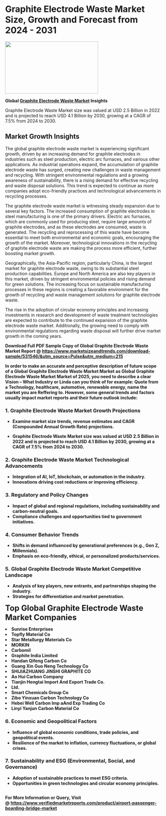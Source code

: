 <H1>Graphite Electrode Waste Market Size, Growth and Forecast from 2024 - 2031</H1><img class="aligncenter size-medium wp-image-584254" src="https://thirdeyenews.in/wp-content/uploads/2024/09/Global-Market-Research-300x168.jpeg" alt="" width="300" height="168" /><p><strong>Global&nbsp;<a href="https://www.marketsizeandtrends.com/download-sample/531546/&amp;utm_source=Pulse&amp;utm_medium=215">Graphite Electrode Waste Market</a> Insights</strong></p><p>Graphite Electrode Waste Market size was valued at USD 2.5 Billion in 2022 and is projected to reach USD 4.1 Billion by 2030, growing at a CAGR of 7.5% from 2024 to 2030.</p><p><h2>Market Growth Insights</h2> <p>The global graphite electrode waste market is experiencing significant growth, driven by an increasing demand for graphite electrodes in industries such as steel production, electric arc furnaces, and various other applications. As industrial operations expand, the accumulation of graphite electrode waste has surged, creating new challenges in waste management and recycling. With stringent environmental regulations and a growing awareness of sustainability, there is a rising demand for effective recycling and waste disposal solutions. This trend is expected to continue as more companies adopt eco-friendly practices and technological advancements in recycling processes.</p> <p><strong></strong></p> <p>The graphite electrode waste market is witnessing steady expansion due to several key factors. The increased consumption of graphite electrodes in steel manufacturing is one of the primary drivers. Electric arc furnaces, which are commonly used for producing steel, require large amounts of graphite electrodes, and as these electrodes are consumed, waste is generated. The recycling and reprocessing of this waste have become essential to meet both environmental and economic goals, encouraging the growth of the market. Moreover, technological innovations in the recycling of graphite electrode waste are making the process more efficient, further boosting market growth.</p> <p>Geographically, the Asia-Pacific region, particularly China, is the largest market for graphite electrode waste, owing to its substantial steel production capabilities. Europe and North America are also key players in this market, driven by stringent environmental policies and rising demand for green solutions. The increasing focus on sustainable manufacturing processes in these regions is creating a favorable environment for the growth of recycling and waste management solutions for graphite electrode waste.</p> <p>The rise in the adoption of circular economy principles and increasing investments in research and development of waste treatment technologies are expected to contribute to the continued expansion of the graphite electrode waste market. Additionally, the growing need to comply with environmental regulations regarding waste disposal will further drive market growth in the coming years.</p> <p><strong></p><p><span class=""><strong>Download Full PDF Sample Copy of Global Graphite Electrode Waste Market Report</strong> @ <a href="https://www.marketsizeandtrends.com/download-sample/531546/&amp;utm_source=Pulse&amp;utm_medium=215" target="_blank">https://www.marketsizeandtrends.com/download-sample/531546/&amp;utm_source=Pulse&amp;utm_medium=215</a></span></p><p>In order to make an accurate and perceptive description of future scope of a Global&nbsp;Graphite Electrode Waste Market Market as Global&nbsp;Graphite Electrode Waste Market Market of 2025, you need to describe a clear Vision &ndash; What Industry or Linda can you think of for example: Quote from a Technology, healthcare, automotive, renewable energy, name the market you are Reffering to. However, some general trends and factors usually impact market reports and their future outlook include:</p><h3>1.&nbsp;<strong>Graphite Electrode Waste Market Growth Projections</strong></h3><ul><li>Examine market size trends, revenue estimates and CAGR (Compounded Annual Growth Rate) projections.</li><li><p>Graphite Electrode Waste Market size was valued at USD 2.5 Billion in 2022 and is projected to reach USD 4.1 Billion by 2030, growing at a CAGR of 7.5% from 2024 to 2030.</p></li></ul><h3>2.&nbsp;<strong>Graphite Electrode Waste Market Technological Advancements</strong></h3><ul><li>Integration of AI, IoT, blockchain, or automation in the industry.</li><li>Innovations driving cost reductions or improving efficiency.</li></ul><h3>3.&nbsp;<strong>Regulatory and Policy Changes</strong></h3><ul><li>Impact of global and regional regulations, including sustainability and carbon-neutral goals.</li><li>Compliance challenges and opportunities tied to government initiatives.</li></ul><h3>4.&nbsp;<strong>Consumer Behavior Trends</strong></h3><ul><li>Shifts in demand influenced by generational preferences (e.g., Gen Z, Millennials).</li><li>Emphasis on eco-friendly, ethical, or personalized products/services.</li></ul><h3>5.&nbsp;<strong>Global Graphite Electrode Waste Market Competitive Landscape</strong></h3><ul><li>Analysis of key players, new entrants, and partnerships shaping the industry.</li><li>Strategies for differentiation and market penetration.</li></ul><p data-pm-slice="1 1 []"><span style="color: inherit; font-family: inherit; font-size: 25px;">Top Global Graphite Electrode Waste Market Companies</span></p><div class="" data-test-id=""><p><li>Sunrise Enterprises</li><li> Topfly Material Co</li><li> Star Metallurgy Materials Co</li><li> MORKIN</li><li> Carbomil</li><li> Graphite India Limited</li><li> Handan Qifeng Carbon Co</li><li> Guang Xin Guo Neng Technology Co</li><li> SHIJIAZHUANG JINSHI GRAPHITE CO</li><li> Ao Hui Carbon Company</li><li> Tianjin Hengtai Import And Export Trade Co.</li><li> Ltd.</li><li> Smart Chemicals Group Co</li><li> Zibo Yinxuan Carbon Technology Co</li><li> Hebei Well Carbon Imp aAnd Exp Trading Co</li><li> Linyi Yanjun Carbon Material Co</li></p></div><h3>6.&nbsp;<strong>Economic and Geopolitical Factors</strong></h3><ul><li>Influence of global economic conditions, trade policies, and geopolitical events.</li><li>Resilience of the market to inflation, currency fluctuations, or global crises.</li></ul><h3>7.&nbsp;<strong>Sustainability and ESG (Environmental, Social, and Governance)</strong></h3><ul><li>Adoption of sustainable practices to meet ESG criteria.</li><li>Opportunities in green technologies and circular economy principles.</li></ul><h2><strong style="font-size: 14px;">For More Information or Query, Visit @&nbsp;</strong><a style="background-color: #ffffff; font-size: 14px;" href="https://www.marketsizeandtrends.com/report/graphite-electrode-waste-market/" target="_blank">https://www.verifiedmarketreports.com/product/airport-passenger-boarding-bridge-market</a></h2>
